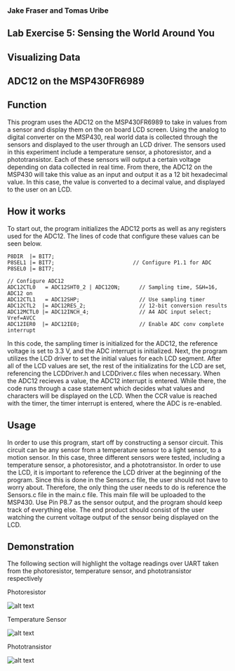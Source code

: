 ### Jake Fraser and Tomas Uribe

## Lab Exercise 5: Sensing the World Around You
## Visualizing Data
## ADC12 on the MSP430FR6989

## Function
This program uses the ADC12 on the MSP430FR6989 to take in values from a sensor and display them on the on board LCD screen.
Using the analog to digital converter on the MSP430, real world data is collected through the sensors and 
displayed to the user through an LCD driver. The sensors used in this experiment include a temperature sensor, 
a photoresistor, and a phototransistor. Each of these sensors will output a certain voltage depending on data collected in real time.
From there, the ADC12 on the MSP430 will take this value as an input and output it as a 12 bit hexadecimal value. In this case, the value is converted to a decimal value,
 and displayed to the user on an LCD.

## How it works
 To start out, the program initializes the ADC12 ports as well as any registers used for the ADC12. The lines of code that configure these values can be seen below.

    P8DIR  |= BIT7;
    P8SEL1 |= BIT7;                         // Configure P1.1 for ADC
    P8SEL0 |= BIT7;

    // Configure ADC12
    ADC12CTL0   = ADC12SHT0_2 | ADC12ON;      // Sampling time, S&H=16, ADC12 on
    ADC12CTL1   = ADC12SHP;                   // Use sampling timer
    ADC12CTL2  |= ADC12RES_2;                 // 12-bit conversion results
    ADC12MCTL0 |= ADC12INCH_4;                // A4 ADC input select; Vref=AVCC
    ADC12IER0  |= ADC12IE0;                   // Enable ADC conv complete interrupt

In this code, the sampling timer is initialized for the ADC12, the reference voltage is set to 3.3 V, and the ADC interrupt is initialized. 
 Next, the program utilizes the LCD driver to set the initial values for each LCD segment. After all of the LCD values are set, the rest of the initializatins for the LCD are set, referencing the LCDDriver.h and LCDDriver.c files when necessary.
 When the ADC12 recieves a value, the ADC12 interrupt is entered. While there, the code runs through
 a case statement which decides what values and characters will be displayed on the LCD. When the CCR value is reached with the timer, the timer interrupt is entered, where the 
 ADC is re-enabled. 
 

## Usage
In order to use this program, start off by constructing a sensor circuit. This circuit can be any sensor from a temperature sensor to a light sensor, to a motion sensor.
 In this case, three different sensors were tested, including a temperature sensor, a photoresistor, and a phototransistor. 
In order to use the LCD, it is important to reference the LCD driver at the beginning of the program. Since this is done in the Sensors.c file, the user should not have to worry about.
Therefore, the only thing the user needs to do is reference the Sensors.c file in the main.c file. This main file will be uploaded to the MSP430. Use Pin P8.7 as the sensor output, and the program should keep track of everything else.
 The end product should consist of the user watching the current voltage output of the sensor being displayed on the LCD.
 
## Demonstration
The following section will highlight the voltage readings over UART taken from the photoresistor, temperature sensor, and phototransistor respectively

Photoresistor 

![alt text](https://github.com/tomasu10/Embedded-Projects/blob/master/IntrotoEmbedded-Lab5/Visualizing%20Data/Photoresistor%20GIF.gif)

Temperature Sensor 

![alt text](https://github.com/tomasu10/Embedded-Projects/blob/master/IntrotoEmbedded-Lab5/Visualizing%20Data/Temperature%20Sensor%20GIF.gif)

Phototransistor 

![alt text](https://github.com/tomasu10/Embedded-Projects/blob/master/IntrotoEmbedded-Lab5/Visualizing%20Data/Phototransistor%20GIF.gif)
